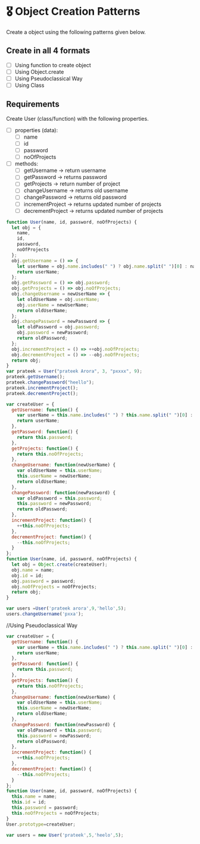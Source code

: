 # 🎖 Object Creation Patterns

Create a object using the following patterns given below.

## Create in all 4 formats

- [ ] Using function to create object
- [ ] Using Object.create
- [ ] Using Pseudoclassical Way
- [ ] Using Class

## Requirements

Create User (class/function) with the following properties.

- [ ] properties (data):
  - [ ] name
  - [ ] id
  - [ ] password
  - [ ] noOfProjects
- [ ] methods:
  - [ ] getUsername -> return username
  - [ ] getPassword -> returns password
  - [ ] getProjects -> return number of project
  - [ ] changeUsername -> returns old username
  - [ ] changePassword -> returns old password
  - [ ] incrementProject -> returns updated number of projects
  - [ ] decrementProject -> returns updated number of projects

<!-- Using function to create object -->

```js
function User(name, id, password, noOfProjects) {
  let obj = {
    name,
    id,
    password,
    noOfProjects
  };
  obj.getUsername = () => {
    let userName = obj.name.includes(" ") ? obj.name.split(" ")[0] : name;
    return userName;
  };
  obj.getPassword = () => obj.password;
  obj.getProjects = () => obj.noOfProjects;
  obj.changeUsername = newUserName => {
    let oldUserName = obj.userName;
    obj.userName = newUserName;
    return oldUserName;
  };
  obj.changePassword = newPassword => {
    let oldPassword = obj.password;
    obj.password = newPassword;
    return oldPassword;
  };
  obj.incrementProject = () => ++obj.noOfProjects;
  obj.decrementProject = () => --obj.noOfProjects;
  return obj;
}
var prateek = User("prateek Arora", 3, "pxxxx", 9);
prateek.getUsername();
prateek.changePassword("heello");
prateek.incrementProject();
prateek.decrementProject();
```

<!-- Using Object.create -->

```js
var createUser = {
  getUsername: function() {
    var userName = this.name.includes(" ") ? this.name.split(" ")[0] : name;
    return userName;
  },
  getPassword: function() {
    return this.password;
  },
  getProjects: function() {
    return this.noOfProjects;
  },
  changeUsername: function(newUserName) {
    var oldUserName = this.userName;
    this.userName = newUserName;
    return oldUserName;
  },
  changePassword: function(newPassword) {
    var oldPassword = this.password;
    this.password = newPassword;
    return oldPassword;
  },
  incrementProject: function() {
    ++this.noOfProjects;
  },
  decrementProject: function() {
    --this.noOfProjects;
  }
};
function User(name, id, password, noOfProjects) {
  let obj = Object.create(createUser);
  obj.name = name;
  obj.id = id;
  obj.password = password;
  obj.noOfProjects = noOfProjects;
  return obj;
}

var users =User('prateek arora',9,'hello',5);
users.changeUsername('pxxa');
```
//Using Pseudoclassical Way
```js
var createUser = {
  getUsername: function() {
    var userName = this.name.includes(" ") ? this.name.split(" ")[0] : name;
    return userName;
  },
  getPassword: function() {
    return this.password;
  },
  getProjects: function() {
    return this.noOfProjects;
  },
  changeUsername: function(newUserName) {
    var oldUserName = this.userName;
    this.userName = newUserName;
    return oldUserName;
  },
  changePassword: function(newPassword) {
    var oldPassword = this.password;
    this.password = newPassword;
    return oldPassword;
  },
  incrementProject: function() {
    ++this.noOfProjects;
  },
  decrementProject: function() {
    --this.noOfProjects;
  }
};
function User(name, id, password, noOfProjects) {
  this.name = name;
  this.id = id;
  this.password = password;
  this.noOfProjects = noOfProjects;
}
User.prototype=createUser;

var users = new User('prateek',5,'heelo',5);
```